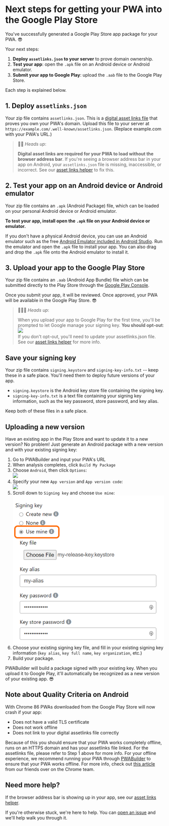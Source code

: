 # Next steps for getting your PWA into the Google Play Store
You've successfully generated a Google Play Store app package for your PWA. 😎

Your next steps:
1. **Deploy `assetlinks.json` to your server** to prove domain ownership.
2. **Test your app**: open the `.apk` file on an Android device or Android emulator.
3. **Submit your app to Google Play**: upload the `.aab` file to the Google Play Store.

Each step is explained below.

## 1. Deploy `assetlinks.json`

Your zip file contains `assetlinks.json`. This is a [digital asset links file](https://developers.google.com/web/updates/2019/08/twas-quickstart#creating-your-asset-link-file) that proves you own your PWA's domain. Upload this file to your server at `https://example.com/.well-known/assetlinks.json`. (Replace example.com with your PWA's URL.)

> 💁‍♂️ *Heads up*: 
> 
> **Digital asset links are required for your PWA to load without the browser address bar**. If you're seeing a browser address bar in your app on Android, your `assetlinks.json` file is missing, inaccessible, or incorrect. See our [asset links helper](/Asset-links.md) to fix this.

## 2. Test your app on an Android device or Android emulator
Your zip file contains an `.apk` (Android Package) file, which can be loaded on your personal Android device or Android emulator.

**To test your app, install open the `.apk` file on your Android device or emulator.**

If you don't have a physical Android device, you can use an Android emulator such as the free [Android Emulator included in Android Studio](https://developer.android.com/studio/run/emulator). Run the emulator and open the `.apk` file to install your app. You can also drag and drop the `.apk` file onto the Android emulator to install it.

## 3. Upload your app to the Google Play Store

Your zip file contains an `.aab` (Android App Bundle) file which can be submitted directly to the Play Store through the [Google Play Console](https://developer.android.com/distribute/console).

Once you submit your app, it will be reviewed. Once approved, your PWA will be available in the Google Play Store. 😎

> 💁🏽‍♀️ *Heads up*: 
> 
> When you upload your app to Google Play for the first time, you'll be prompted to let Google manage your signing key. **You should opt-out**: <br /> <img src="/static/opt-out-google-play.png" width="300px" /> <br />
> If you don't opt-out, you'll need to update your assetlinks.json file. See our [asset links helper](/Asset-links.md) for more info.

## Save your signing key

Your zip file contains `signing.keystore` and `signing-key-info.txt` -- keep these in a safe place. You'll need them to deploy future versions of your app.

- `signing.keystore` is the Android key store file containing the signing key.
- `signing-key-info.txt` is a text file containing your signing key information, such as the key password, store password, and key alias.

Keep both of these files in a safe place.

## Uploading a new version

Have an existing app in the Play Store and want to update it to a new version? No problem! Just generate an Android package with a new version and with your existing signing key:

1. Go to PWABuilder and input your PWA's URL
2. When analysis completes, click `Build My Package`
3. Choose `Android`, then click `Options`: <br><img src="/static/android-options.png" />
4. Specify your new `App version` and `App version code`:
<br><img src="/static/android-options-versions.png" />
5. Scroll down to `Signing key` and choose `Use mine`: <br><img src="/static/android-options-existing-signing-key.png" />
6. Choose your existing signing key file, and fill in your existing signing key information (`key alias`, `key full name`, `key organization`, etc.)
7. Build your package.

PWABuilder will build a package signed with your existing key. When you upload it to Google Play, it'll automatically be recognized as a new version of your existing app. 😎

## Note about Quality Criteria on Android

With Chrome 86 PWAs downloaded from the Google Play Store will now crash if your app:
- Does not have a valid TLS certificate
- Does not work offline
- Does not link to your digital assetlinks file correctly

Because of this you should ensure that your PWA works completely offline, runs on an HTTPS domain and has your assetlinks file linked. For the assetlinks file, please refer to Step 1 above for more info. For your offline experience, we recommend running your PWA through [PWABuilder](https://pwabuilder.com) to ensure that your PWA works offline. For more info, check out [this article](https://blog.chromium.org/2020/06/changes-to-quality-criteria-for-pwas.html) from our friends over on the Chrome team.


## Need more help?

If the browser address bar is showing up in your app, see our [asset links helper](/Asset-links.md).

If you're otherwise stuck, we're here to help. You can [open an issue](https://github.com/pwa-builder/pwabuilder/issues) and we'll help walk you through it.